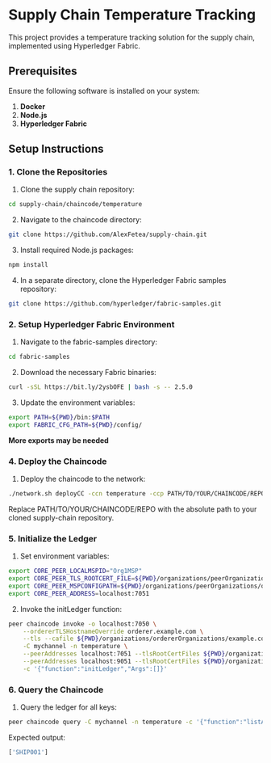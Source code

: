 # Supply Chain Temperature Tracking

This project provides a temperature tracking solution for the supply chain, implemented using Hyperledger Fabric.

## Prerequisites

Ensure the following software is installed on your system:

1. **Docker**
2. **Node.js**
3. **Hyperledger Fabric**

## Setup Instructions

### 1. Clone the Repositories

1. Clone the supply chain repository:

```bash
cd supply-chain/chaincode/temperature
```

2. Navigate to the chaincode directory:

```bash
git clone https://github.com/AlexFetea/supply-chain.git
```

3. Install required Node.js packages:

```bash
npm install
```

4. In a separate directory, clone the Hyperledger Fabric samples repository:

```bash
git clone https://github.com/hyperledger/fabric-samples.git
```

### 2. Setup Hyperledger Fabric Environment

1. Navigate to the fabric-samples directory:

```bash
cd fabric-samples
```

2. Download the necessary Fabric binaries:

```bash
curl -sSL https://bit.ly/2ysbOFE | bash -s -- 2.5.0
```

3. Update the environment variables:

```bash
export PATH=${PWD}/bin:$PATH
export FABRIC_CFG_PATH=${PWD}/config/
```
**More exports may be needed**

### 4.  Deploy the Chaincode

1. Deploy the chaincode to the network:

```bash
./network.sh deployCC -ccn temperature -ccp PATH/TO/YOUR/CHAINCODE/REPO/chaincode/temperature -ccl javascript
```

Replace PATH/TO/YOUR/CHAINCODE/REPO with the absolute path to your cloned supply-chain repository.


### 5.  Initialize the Ledger
1. Set environment variables:
```bash
export CORE_PEER_LOCALMSPID="Org1MSP"
export CORE_PEER_TLS_ROOTCERT_FILE=${PWD}/organizations/peerOrganizations/org1.example.com/peers/peer0.org1.example.com/tls/ca.crt
export CORE_PEER_MSPCONFIGPATH=${PWD}/organizations/peerOrganizations/org1.example.com/users/Admin@org1.example.com/msp
export CORE_PEER_ADDRESS=localhost:7051
```

2. Invoke the initLedger function:

```bash
peer chaincode invoke -o localhost:7050 \
    --ordererTLSHostnameOverride orderer.example.com \
    --tls --cafile ${PWD}/organizations/ordererOrganizations/example.com/orderers/orderer.example.com/msp/tlscacerts/tlsca.example.com-cert.pem \
    -C mychannel -n temperature \
    --peerAddresses localhost:7051 --tlsRootCertFiles ${PWD}/organizations/peerOrganizations/org1.example.com/peers/peer0.org1.example.com/tls/ca.crt \
    --peerAddresses localhost:9051 --tlsRootCertFiles ${PWD}/organizations/peerOrganizations/org2.example.com/peers/peer0.org2.example.com/tls/ca.crt \
    -c '{"function":"initLedger","Args":[]}'

```

### 6.  Query the Chaincode

1. Query the ledger for all keys:

```bash
peer chaincode query -C mychannel -n temperature -c '{"function":"listAllKeys","Args":[]}'
```

Expected output:
```bash
['SHIP001']
```